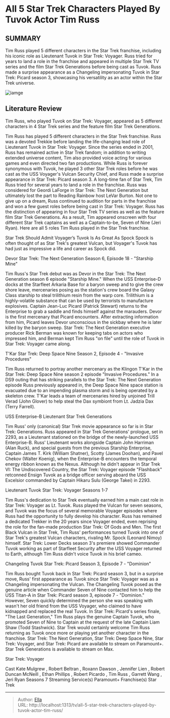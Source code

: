 # All 5 Star Trek Characters Played By Tuvok Actor Tim Russ


## SUMMARY 


 Tim Russ played 5 different characters in the Star Trek franchise, including his iconic role as Lieutenant Tuvok in Star Trek: Voyager. 
 Russ tried for years to land a role in the franchise and appeared in multiple Star Trek TV series and the film Star Trek Generations before being cast as Tuvok. 
 Russ made a surprise appearance as a Changeling impersonating Tuvok in Star Trek: Picard season 3, showcasing his versatility as an actor within the Star Trek universe. 

![iamge](https://static1.srcdn.com/wordpress/wp-content/uploads/2023/06/tuvok-star-trek-voyager-picard.jpg)

## Literature Review
Tim Russ, who played Tuvok on Star Trek: Voyager, appeared as 5 different characters in 4 Star Trek series and the feature film Star Trek Generations.




Tim Russ has played 5 different characters in the Star Trek franchise. Russ was a devoted Trekkie before landing the life-changing lead role of Lieutenant Tuvok in Star Trek: Voyager. Since the series ended in 2001, Russ has remained active in Star Trek fandom; in addition to writing extended universe content, Tim also provided voice acting for various games and even directed two fan productions. While Russ is forever synonymous with Tuvok, he played 3 other Star Trek roles before he was cast as the USS Voyager&#39;s Vulcan Security Chief, and Russ made a surprise appearance in Star Trek: Picard season 3.
A long-time fan of Star Trek, Tim Russ tried for several years to land a role in the franchise. Russ was considered for Geordi LaForge in Star Trek: The Next Generation but ultimately lost the part to Reading Rainbow host LeVar Burton. Not one to give up on a dream, Russ continued to audition for parts in the franchise and won a few guest roles before being cast in Star Trek: Voyager. Russ has the distinction of appearing in four Star Trek TV series as well as the feature film Star Trek Generations. As a result, Tim appeared onscreen with four different Star Trek captains as well as a Captain-to-be, Seven of Nine (Jeri Ryan). Here are all 5 roles Tim Russ played in the Star Trek franchise.
            
 
 Star Trek Should Admit Voyager’s Tuvok Is As Great As Spock 
Spock is often thought of as Star Trek&#39;s greatest Vulcan, but Voyager&#39;s Tuvok has had just as impressive a life and career as Spock did.













 








 Devor 
Star Trek: The Next Generation Season 6, Episode 18 - &#34;Starship Mine&#34;
        

Tim Russ&#39;s Star Trek debut was as Devor in the Star Trek: The Next Generation season 6 episode &#34;Starship Mine.&#34; When the USS Enterprise-D docks at the Starfleet Arkaria Base for a baryon sweep and to give the crew shore leave, mercenaries posing as the station&#39;s crew board the Galaxy Class starship to steal trilithium resin from the warp core. Trilithium is a highly-volatile substance that can be used by terrorists to manufacture explosives. Captain Jean-Luc Picard (Patrick Stewart) returns to the Enterprise to grab a saddle and finds himself against the marauders. Devor is the first mercenary that Picard encounters. After extracting information from him, Picard leaves Devor unconscious in the sickbay where he is later killed by the baryon sweep.
Star Trek: The Next Generation executive producer Rick Berman was known for keeping tabs on actors who impressed him, and Berman kept Tim Russ &#34;on file&#34; until the role of Tuvok in Star Trek: Voyager came along. 






 T&#39;Kar 
Star Trek: Deep Space Nine Season 2, Episode 4 - &#34;Invasive Procedures&#34;
        

Tim Russ returned to portray another mercenary as the Klingon T&#39;Kar in the Star Trek: Deep Space Nine season 2 episode &#34;Invasive Procedures.&#34; In a DS9 outing that has striking parallels to the Star Trek: The Next Generation episode Russ previously appeared in, the Deep Space Nine space station is evacuated due to an impending plasma storm and is being operated by a skeleton crew. T&#39;Kar leads a team of mercenaries hired by unjoined Trill Verad (John Glover) to help steal the Dax symbiont from Lt. Jadzia Dax (Terry Farrell).





 USS Enterprise-B Lieutenant 
Star Trek Generations
        

Tim Russ&#39; only (canonical) Star Trek movie appearance so far is in Star Trek: Generations. Russ appeared in Star Trek Generations&#39; prologue, set in 2293, as a Lieutenant stationed on the bridge of the newly-launched USS Enterprise-B. Russ&#39; Lieutenant works alongside Captain John Harriman (Alan Ruck), and special guests from the previous Starship Enterprise, Captain James T. Kirk (William Shatner), Scotty (James Doohan), and Pavel Chekov (Walter Koenig), when the Enterprise-B encounters the temporal energy ribbon known as the Nexus.
Although he didn&#39;t appear in Star Trek VI: The Undiscovered Country, the Star Trek: Voyager episode &#34;Flashback&#34; retconned Ensign Tuvok as a bridge officer serving aboard the USS Excelsior commanded by Captain Hikaru Sulu (George Takei) in 2293. 






 Lieutenant Tuvok 
Star Trek: Voyager Seasons 1-7


 







Tim Russ&#39;s dedication to Star Trek eventually earned him a main cast role in Star Trek: Voyager as Lt. Tuvok. Russ played the Vulcan for seven seasons, and Tuvok was the focus of several memorable Voyager episodes where Russ had the opportunity to fully develop his character. Russ has remained a dedicated Trekker in the 20 years since Voyager ended, even reprising the role for the fan-made production Star Trek: Of Gods and Men. The first Black Vulcan in Star Trek, Tim Russ&#39; performances turned Tuvok into one of Star Trek&#39;s greatest Vulcan characters, rivaling Mr. Spock (Leonard Nimoy) himself.
Star Trek: Lower Decks season 3&#39;s premiere showed Commander Tuvok working as part of Starfleet Security after the USS Voyager returned to Earth, although Tim Russ didn&#39;t voice Tuvok in his brief cameo. 






 Changeling Tuvok 
Star Trek: Picard Season 3, Episode 7 - &#34;Dominion&#34;


 







Tim Russ bought Tuvok back in Star Trek: Picard season 3, but in a surprise move, Russ&#39; first appearance as Tuvok since Star Trek: Voyager was as a Changeling impersonating the Vulcan. The Changeling Tuvok posed as the genuine article when Commander Seven of Nine contacted him to help the USS Titan-A in Star Trek: Picard season 3, episode 7 - &#34;Dominion.&#34; However, Seven quickly determined the person she was speaking with wasn&#39;t her old friend from the USS Voyager, who claimed to have kidnapped and replaced the real Tuvok. In Star Trek: Picard&#39;s series finale, &#34;The Last Generation,&#34; Tim Russ plays the genuine Captain Tuvok, who promoted Seven of Nine to Captain at the request of the late Captain Liam Shaw (Todd Stashwick). Star Trek would certainly welcome Tim Russ returning as Tuvok once more or playing yet another character in the franchise.
Star Trek: The Next Generation, Star Trek: Deep Space Nine, Star Trek: Voyager, and Star Trek: Picard are available to stream on Paramount&#43;. Star Trek Generations is available to stream on Max. 

        


 Star Trek: Voyager 

 Cast   Kate Mulgrew , Robert Beltran , Roxann Dawson , Jennifer Lien , Robert Duncan McNeill , Ethan Phillips , Robert Picardo , Tim Russ , Garrett Wang , Jeri Ryan    Seasons   7    Streaming Service(s)   Paramount&#43;    Franchise(s)   Star Trek    





---

> Author: [Ella](https://instagram.hk.cn/)  
> URL: http://localhost:1313/tv/all-5-star-trek-characters-played-by-tuvok-actor-tim-russ/  

